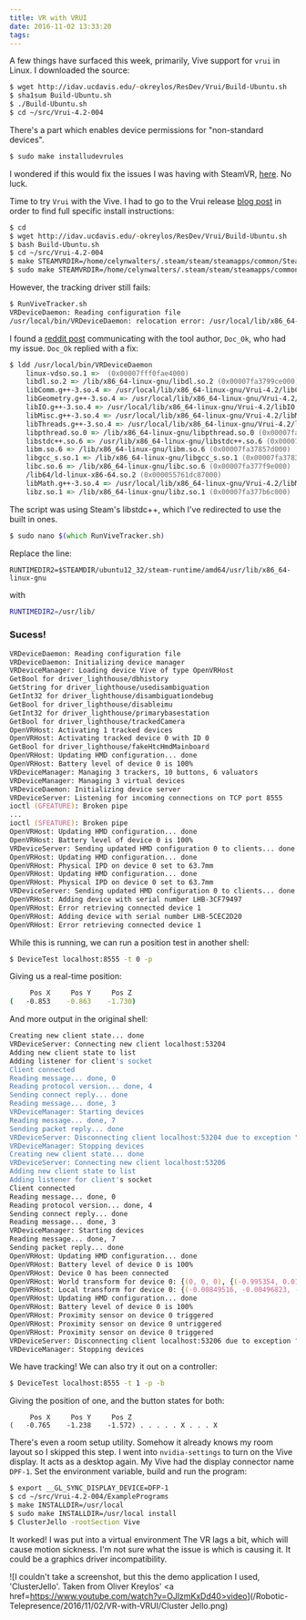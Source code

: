 ```yaml
---
title: VR with VRUI
date: 2016-11-02 13:33:20
tags:
---
```

A few things have surfaced this week, primarily, Vive support for `vrui` in Linux.
I downloaded the source:
```zsh
$ wget http://idav.ucdavis.edu/~okreylos/ResDev/Vrui/Build-Ubuntu.sh
$ sha1sum Build-Ubuntu.sh
$ ./Build-Ubuntu.sh
$ cd ~/src/Vrui-4.2-004
```
There's a part which enables device permissions for "non-standard devices".
```zsh
$ sudo make installudevrules
```
I wondered if this would fix the issues I was having with SteamVR, [here](/Robotic-Telepresence/2016/10/19/Attempting-VR-in-Ubuntu/).
No luck.

Time to try `Vrui` with the Vive.
I had to go to the Vrui release [blog post](http://doc-ok.org/?p=1508) in order to find full specific install instructions:
```zsh
$ cd
$ wget http://idav.ucdavis.edu/~okreylos/ResDev/Vrui/Build-Ubuntu.sh
$ bash Build-Ubuntu.sh
$ cd ~/src/Vrui-4.2-004
$ make STEAMVRDIR=/home/celynwalters/.steam/steam/steamapps/common/SteamVR/
$ sudo make STEAMVRDIR=/home/celynwalters/.steam/steam/steamapps/common/SteamVR/ install
```
However, the tracking driver still fails:
```zsh
$ RunViveTracker.sh
VRDeviceDaemon: Reading configuration file
/usr/local/bin/VRDeviceDaemon: relocation error: /usr/local/lib/x86_64-linux-gnu/Vrui-4.2/libMisc.g++-3.so.4: symbol _ZNSt7__cxx1112basic_stringIcSt11char_traitsIcESaIcEE10_M_replaceEmmPKcm, version GLIBCXX_3.4.21 not defined in file libstdc++.so.6 with link time reference
```
I found a [reddit post](https://www.reddit.com/r/Vive/comments/580ep4/vive_is_working_on_linux_steamvr_still_isnt_though/d8y9ent/) communicating with the tool author, `Doc_Ok`, who had my issue.
`Doc_Ok` replied with a fix:

```zsh
$ ldd /usr/local/bin/VRDeviceDaemon
	linux-vdso.so.1 =>  (0x00007fff0fae4000)
	libdl.so.2 => /lib/x86_64-linux-gnu/libdl.so.2 (0x00007fa3799ce000)
	libComm.g++-3.so.4 => /usr/local/lib/x86_64-linux-gnu/Vrui-4.2/libComm.g++-3.so.4 (0x00007fa3797b9000)
	libGeometry.g++-3.so.4 => /usr/local/lib/x86_64-linux-gnu/Vrui-4.2/libGeometry.g++-3.so.4 (0x00007fa379477000)
	libIO.g++-3.so.4 => /usr/local/lib/x86_64-linux-gnu/Vrui-4.2/libIO.g++-3.so.4 (0x00007fa37924b000)
	libMisc.g++-3.so.4 => /usr/local/lib/x86_64-linux-gnu/Vrui-4.2/libMisc.g++-3.so.4 (0x00007fa37902c000)
	libThreads.g++-3.so.4 => /usr/local/lib/x86_64-linux-gnu/Vrui-4.2/libThreads.g++-3.so.4 (0x00007fa378e26000)
	libpthread.so.0 => /lib/x86_64-linux-gnu/libpthread.so.0 (0x00007fa378c09000)
	libstdc++.so.6 => /usr/lib/x86_64-linux-gnu/libstdc++.so.6 (0x00007fa378887000)
	libm.so.6 => /lib/x86_64-linux-gnu/libm.so.6 (0x00007fa37857d000)
	libgcc_s.so.1 => /lib/x86_64-linux-gnu/libgcc_s.so.1 (0x00007fa378367000)
	libc.so.6 => /lib/x86_64-linux-gnu/libc.so.6 (0x00007fa377f9e000)
	/lib64/ld-linux-x86-64.so.2 (0x000055761dc87000)
	libMath.g++-3.so.4 => /usr/local/lib/x86_64-linux-gnu/Vrui-4.2/libMath.g++-3.so.4 (0x00007fa377d86000)
	libz.so.1 => /lib/x86_64-linux-gnu/libz.so.1 (0x00007fa377b6c000)
```
The script was using Steam's libstdc++, which I've redirected to use the built in ones.
```zsh
$ sudo nano $(which RunViveTracker.sh)
```
Replace the line:
```
RUNTIMEDIR2=$STEAMDIR/ubuntu12_32/steam-runtime/amd64/usr/lib/x86_64-linux-gnu
```
with
```zsh
RUNTIMEDIR2=/usr/lib/
```
### Sucess!
```zsh
VRDeviceDaemon: Reading configuration file
VRDeviceDaemon: Initializing device manager
VRDeviceManager: Loading device Vive of type OpenVRHost
GetBool for driver_lighthouse/dbhistory
GetString for driver_lighthouse/usedisambiguation
GetInt32 for driver_lighthouse/disambiguationdebug
GetBool for driver_lighthouse/disableimu
GetInt32 for driver_lighthouse/primarybasestation
GetBool for driver_lighthouse/trackedCamera
OpenVRHost: Activating 1 tracked devices
OpenVRHost: Activating tracked device 0 with ID 0
GetBool for driver_lighthouse/fakeHtcHmdMainboard
OpenVRHost: Updating HMD configuration... done
OpenVRHost: Battery level of device 0 is 100%
VRDeviceManager: Managing 3 trackers, 10 buttons, 6 valuators
VRDeviceManager: Managing 3 virtual devices
VRDeviceDaemon: Initializing device server
VRDeviceServer: Listening for incoming connections on TCP port 8555
ioctl (GFEATURE): Broken pipe
...
ioctl (SFEATURE): Broken pipe
OpenVRHost: Updating HMD configuration... done
OpenVRHost: Battery level of device 0 is 100%
VRDeviceServer: Sending updated HMD configuration 0 to clients... done
OpenVRHost: Updating HMD configuration... done
OpenVRHost: Physical IPD on device 0 set to 63.7mm
OpenVRHost: Updating HMD configuration... done
OpenVRHost: Physical IPD on device 0 set to 63.7mm
VRDeviceServer: Sending updated HMD configuration 0 to clients... done
OpenVRHost: Adding device with serial number LHB-3CF79497
OpenVRHost: Error retrieving connected device 1
OpenVRHost: Adding device with serial number LHB-5CEC2D20
OpenVRHost: Error retrieving connected device 1
```
While this is running, we can run a position test in another shell:
```zsh
$ DeviceTest localhost:8555 -t 0 -p
```
Giving us a real-time position:
```zsh
     Pos X     Pos Y     Pos Z
(   -0.853    -0.863    -1.730)
```
And more output in the original shell:
```zsh
Creating new client state... done
VRDeviceServer: Connecting new client localhost:53204
Adding new client state to list
Adding listener for client's socket
Client connected
Reading message... done, 0
Reading protocol version... done, 4
Sending connect reply... done
Reading message... done, 3
VRDeviceManager: Starting devices
Reading message... done, 7
Sending packet reply... done
VRDeviceServer: Disconnecting client localhost:53204 due to exception "Client terminated connection"
VRDeviceManager: Stopping devices
Creating new client state... done
VRDeviceServer: Connecting new client localhost:53206
Adding new client state to list
Adding listener for client's socket
Client connected
Reading message... done, 0
Reading protocol version... done, 4
Sending connect reply... done
Reading message... done, 3
VRDeviceManager: Starting devices
Reading message... done, 7
Sending packet reply... done
OpenVRHost: Updating HMD configuration... done
OpenVRHost: Battery level of device 0 is 100%
OpenVRHost: Device 0 has been connected
OpenVRHost: World transform for device 0: {(0, 0, 0), {(-0.995354, 0.0181601, 0.0945509), 0.381241}}
OpenVRHost: Local transform for device 0: {(-0.00849516, -0.00496823, -0.0715013), {(-1, -0, -0), 3.14159}}
OpenVRHost: Updating HMD configuration... done
OpenVRHost: Battery level of device 0 is 100%
OpenVRHost: Proximity sensor on device 0 triggered
OpenVRHost: Proximity sensor on device 0 untriggered
OpenVRHost: Proximity sensor on device 0 triggered
VRDeviceServer: Disconnecting client localhost:53206 due to exception "Client terminated connection"
VRDeviceManager: Stopping devices
```
We have tracking!
We can also try it out on a controller:
```zsh
$ DeviceTest localhost:8555 -t 1 -p -b
```
Giving the position of one, and the button states for both:
```
     Pos X     Pos Y     Pos Z
(   -0.765    -1.238    -1.572) . . . . . X . . . X
```
There's even a room setup utility. Somehow it already knows my room layout so I skipped this step.
I went into `nvidia-settings` to turn on the Vive display. It acts as a desktop again.
My Vive had the display connector name `DPF-1`.
Set the environment variable, build and run the program:
```zsh
$ export __GL_SYNC_DISPLAY_DEVICE=DFP-1
$ cd ~/src/Vrui-4.2-004/ExamplePrograms
$ make INSTALLDIR=/usr/local
$ sudo make INSTALLDIR=/usr/local install
$ ClusterJello -rootSection Vive
```
It worked! I was put into a virtual environment
The VR lags a bit, which will cause motion sickness.
I'm not sure what the issue is which is causing it.
It could be a graphics driver incompatibility.

![I couldn't take a screenshot, but this the demo application I used, 'ClusterJello'. Taken from Oliver Kreylos' <a href=https://www.youtube.com/watch?v=OJlzmKxDd40>video</a>](/Robotic-Telepresence/2016/11/02/VR-with-VRUI/Cluster Jello.png)
